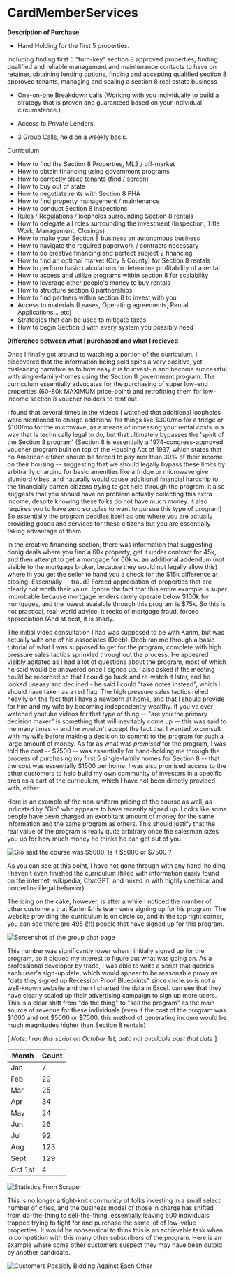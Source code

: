 # CardMemberServices

**Description of Purchase**

- Hand Holding for the first 5 properties.

Including finding first 5 "turn-key" section 8 approved properties, finding qualified and reliable management and maintenance contacts to have on retainer, obtaining lending options, finding and accepting qualified section 8 approved tenants, managing and scaling a section 8 real estate business

- One-on-one Breakdown calls
   (Working with you individually to build a strategy that is proven and guaranteed based on your individual circumstance.)

- Access to Private Lenders.

- 3 Group Calls, held on a weekly basis.

Curriculum
  - How to find the Section 8 Properties, MLS / off-market
  - How to obtain financing using government programs
  - How to correctly place tenants  (find / screen)
  - How to buy out of state
  - How to negotiate rents with Section 8 PHA
  - How to find property management / maintenance
  - How to conduct Section 8 inspections
  - Rules / Regulations / loopholes surrounding Section 8 rentals
  - How to delegate all roles surrounding the investment (Inspection, Title Work, Management, Closings)
  - How to make your Section 8 business an autonomous business
  - How to navigate the required paperwork / contracts necessary
  - How to do creative financing and perfect subject 2 financing
  - How to find an optimal market (City & County) for Section 8 rentals
  - How to perform basic calculations to determine profitability of a rental
  - How to access and utilize programs within section 8 for scalability
  - How to leverage other people's money to buy rentals
  - How to structure section 8 partnerships
  - How to find partners within section 8 to invest with you
  - Access to materials (Leases, Operating agreements, Rental Applications… etc)
  - Strategies that can be used to mitigate taxes
  - How to begin Section 8 with every system you possibly need


**Difference between what I purchased and what I recieved**

Once I finally got around to watching a portion of the curriculum, I discovered that the information being sold spins a very positive, yet misleading narrative as to how easy it is to invest-in and become successful with single-family-homes using the Section 8 government program.  The curriculum essentially advocates for the purchasing of super low-end properties (60-80k MAXIMUM price-point) and retrofitting them for low-income section 8 voucher holders to rent out.  

I found that several times in the videos I watched that additional loopholes were mentioned to charge additional for things like $300/mo for a fridge or $100/mo for the microwave, as a means of increasing your rental costs in a way that is technically legal to do, but that ultimately bypasses the 'spirit of the Section 8 program' (Section 8 is essentially a 1974-congress-approved voucher program built on top of the Housing Act of 1937, which states that no American citizen should be forced to pay mor than 30% of their income on their housing -- suggesting that we should legally bypass these limits by arbitrarily charging for basic amenities like a fridge or microwave give slumlord vibes, and naturally would cause additional financial hardship to the financially barren citizens trying to get help through the program.  it also suggests that you should have no problem actually collecting this extra income, despite knowing these folks do not have much money.  it also requires you to have zero scruples to want to pursue this type of program)  So essentially the program peddles itself as one where you are actually providing goods and services for these citizens but you are essentially taking advantage of them

In the creative financing section, there was information that suggesting donig deals where you find a 60k property, get it under contract for 45k, and then attempt to get a mortgage for 60k w. an additional addendum (not visible to the mortgage broker, because they would not legally allow this) where in you get the seller to hand you a check for the $15k difference at closing.  Essentially -- fraud?  Forced appreciation of properties that are clearly not worth their value.  Ignore the fact that this entire example is super improbable because mortgage lenders rarely operate below $100k for mortgages, and the lowest avaialble through this program is $75k.  So this is not practical, real-world advice.  It reeks of mortgage fraud, forced appreciation (And at best, it is shady.


The initial video consultation I had was supposed to be with Karim, but was actually with one of his associates (Deeb).  Deeb ran me through a basic tutorial of what I was supposed to get for the program, complete with high pressure sales tactics sprinkled throughout the process.  He appeared visibly agitated as I had a lot of questions about the program, most of which he said would be answered once I signed up.  I also asked if the meeting could be recorded so that I could go back and re-watch it later, and he looked uneasy and declined - he said I could "take notes instead", which I should have taken as a red flag.  The high pressure sales tactics relied heavily on the fact that I have a newborn at home, and that I should provide for him and my wife by becoming independently wealthy.  If you've ever watched youtube videos for that type of thing -- "are you the primary decision maker" is something that will inevitably come up -- this was said to me many times -- and he wouldn't accept the fact that I wanted to consult with my wife before making a decision to commit to the program for such a large amount of money.  As far as what was *promised* for the program, I was told the cost -- $7500 -- was essentially for hand-holding me through the process of purchasing my first 5 single-family homes for Section 8 -- that the cost was essentially $1500 per home.  I was also promised access to the other customers to help build my own community of investors in a specific area as a part of the curriculum, which I have not been directly provided with, either.

Here is an example of the non-uniform pricing of the course as well, as indicated by "Gio" who appears to have recently signed up.  Looks like some people have been charged an exorbitant amount of money for the same information and the same program as others.  This should justify that the real value of the program is really quite arbitrary once the salesman sizes you up for how much money he thinks he can get out of you.

![Gio said the course was $5000.  Is it $5000 or $7500 ?](gio_5k.png)

As you can see at this point, I have not gone through with any hand-holding, I haven't even finished the curriculum (filled with information easily found on the internet, wikipedia, ChatGPT, and mixed in with highly unethical and borderline illegal behavior).

The icing on the cake, however, is after a while I noticed the number of other customers that Karim & his team were signing up for his program.  The website providing the curriculum is on circle.so, and in the top right corner, you can see there are 495 (!!!) people that have signed up for this program.

![Screenshot of the group chat page](customers.png)

This number was significantly lower when I initially signed up for the program, so it piqued my interest to figure out what was going on.  As a professional developer by trade, I was able to write a script that queries each user's sign-up date, which would appear to be reasonable proxy as "date they signed up Recession Proof Blueprints" since circle.so is not a well-known website and then I charted the data in Excel.  can see that they have clearly scaled up their advertising campaign to sign up more users.  This is a clear shift from "do the thing" to "sell the program" as the main source of revenue for these individuals (even if the cost of the program was $1000 and not $5000 or $7500, this method of generating income would be much magnitudes higher than Section 8 rentals)

[ *Note: I ran this script on October 1st, data not available past that date* ]

| Month | Count |
|----|----|
|Jan | 7 |
| Feb | 29 |
| Mar | 25 |
| Apr | 34 |
| May | 24 |
| Jun | 26 |
| Jul | 92 |
| Aug | 123 |
| Sept | 129 |
| Oct 1st | 4 |

![Statistics From Scraper](stats.png)


This is no longer a tight-knit community of folks investing in a small select number of cities, and the business model of those in charge has shifted from do-the-thing to sell-the-thing, essentially leaving 500 individuals trapped trying to fight for and purchase the same lot of low-value properties.  It would be nonsensical to think this is an achievable task when in competition with this many other subscribers of the program.  Here is an example where some other customers suspect they may have been outbid by another candidate.

![Customers Possibly Bidding Against Each Other](customers_possibly_bidding_against_each_other.png)